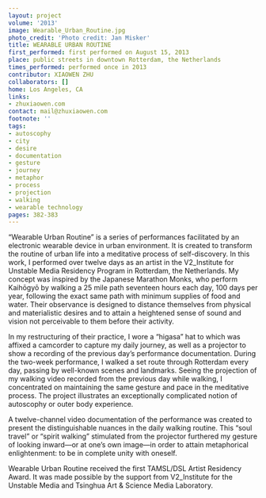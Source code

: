 ```yaml
---
layout: project
volume: '2013'
image: Wearable_Urban_Routine.jpg
photo_credit: 'Photo credit: Jan Misker'
title: WEARABLE URBAN ROUTINE
first_performed: first performed on August 15, 2013
place: public streets in downtown Rotterdam, the Netherlands
times_performed: performed once in 2013
contributor: XIAOWEN ZHU
collaborators: []
home: Los Angeles, CA
links:
- zhuxiaowen.com
contact: mail@zhuxiaowen.com
footnote: ''
tags:
- autoscophy
- city
- desire
- documentation
- gesture
- journey
- metaphor
- process
- projection
- walking
- wearable technology
pages: 382-383
---
```


“Wearable Urban Routine” is a series of performances facilitated by an electronic wearable device in urban environment. It is created to transform the routine of urban life into a meditative process of self-discovery. In this work, I performed over twelve days as an artist in the V2_Institute for Unstable Media Residency Program in Rotterdam, the Netherlands. My concept was inspired by the Japanese Marathon Monks, who perform Kaihōgyō by walking a 25 mile path seventeen hours each day, 100 days per year, following the exact same path with minimum supplies of food and water. Their observance is designed to distance themselves from physical and materialistic desires and to attain a heightened sense of sound and vision not perceivable to them before their activity.

In my restructuring of their practice, I wore a “higasa” hat to which was affixed a camcorder to capture my daily journey, as well as a projector to show a recording of the previous day’s performance documentation. During the two-week performance, I walked a set route through Rotterdam every day, passing by well-known scenes and landmarks. Seeing the projection of my walking video recorded from the previous day while walking, I concentrated on maintaining the same gesture and pace in the meditative process. The project illustrates an exceptionally complicated notion of autoscophy or outer body experience.

A twelve-channel video documentation of the performance was created to present the distinguishable nuances in the daily walking routine. This “soul travel” or “spirit walking” stimulated from the projector furthered my gesture of looking inward—or at one’s own image—in order to attain metaphorical enlightenment: to be in complete unity with oneself.

Wearable Urban Routine received the first TAMSL/DSL Artist Residency Award. It was made possible by the support from V2_Institute for the Unstable Media and Tsinghua Art & Science Media Laboratory.
